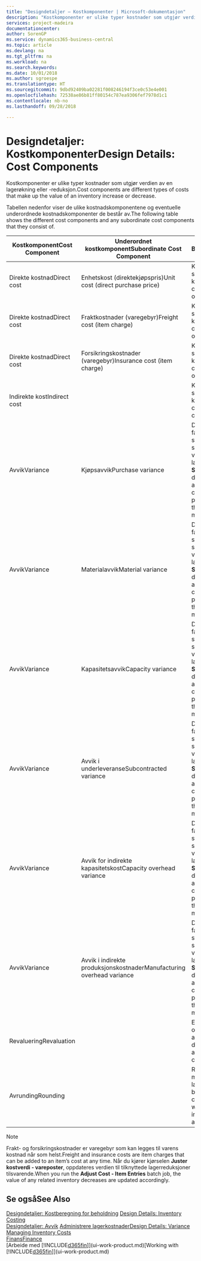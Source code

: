 ```yaml
---
title: "Designdetaljer – Kostkomponenter | Microsoft-dokumentasjon"
description: "Kostkomponenter er ulike typer kostnader som utgjør verdien av en lagerøkning eller -reduksjon."
services: project-madeira
documentationcenter: 
author: SorenGP
ms.service: dynamics365-business-central
ms.topic: article
ms.devlang: na
ms.tgt_pltfrm: na
ms.workload: na
ms.search.keywords: 
ms.date: 10/01/2018
ms.author: sgroespe
ms.translationtype: HT
ms.sourcegitcommit: 9dbd92409ba02281f008246194f3ce0c53e4e001
ms.openlocfilehash: 72538ae86b81ff80154c787ea9306fef7978d1c1
ms.contentlocale: nb-no
ms.lasthandoff: 09/28/2018

---
```

# <a name="design-details-cost-components"></a><span data-ttu-id="7b433-103">Designdetaljer: Kostkomponenter</span><span class="sxs-lookup"><span data-stu-id="7b433-103">Design Details: Cost Components</span></span>
<span data-ttu-id="7b433-104">Kostkomponenter er ulike typer kostnader som utgjør verdien av en lagerøkning eller -reduksjon.</span><span class="sxs-lookup"><span data-stu-id="7b433-104">Cost components are different types of costs that make up the value of an inventory increase or decrease.</span></span>  

 <span data-ttu-id="7b433-105">Tabellen nedenfor viser de ulike kostnadskomponentene og eventuelle underordnede kostnadskomponenter de består av.</span><span class="sxs-lookup"><span data-stu-id="7b433-105">The following table shows the different cost components and any subordinate cost components that they consist of.</span></span>  

|<span data-ttu-id="7b433-106">Kostkomponent</span><span class="sxs-lookup"><span data-stu-id="7b433-106">Cost Component</span></span>|<span data-ttu-id="7b433-107">Underordnet kostkomponent</span><span class="sxs-lookup"><span data-stu-id="7b433-107">Subordinate Cost Component</span></span>|<span data-ttu-id="7b433-108">Beskrivelse</span><span class="sxs-lookup"><span data-stu-id="7b433-108">Description</span></span>|  
|--------------------|--------------------------------|---------------------------------------|  
|<span data-ttu-id="7b433-109">Direkte kostnad</span><span class="sxs-lookup"><span data-stu-id="7b433-109">Direct cost</span></span>|<span data-ttu-id="7b433-110">Enhetskost (direktekjøpspris)</span><span class="sxs-lookup"><span data-stu-id="7b433-110">Unit cost (direct purchase price)</span></span>|<span data-ttu-id="7b433-111">Kostnader som kan spores til et kostobjekt.</span><span class="sxs-lookup"><span data-stu-id="7b433-111">Cost that can be traced to a cost object.</span></span>|  
|<span data-ttu-id="7b433-112">Direkte kostnad</span><span class="sxs-lookup"><span data-stu-id="7b433-112">Direct cost</span></span>|<span data-ttu-id="7b433-113">Fraktkostnader (varegebyr)</span><span class="sxs-lookup"><span data-stu-id="7b433-113">Freight cost (item charge)</span></span>|<span data-ttu-id="7b433-114">Kostnader som kan spores til et kostobjekt.</span><span class="sxs-lookup"><span data-stu-id="7b433-114">Cost that can be traced to a cost object.</span></span>|  
|<span data-ttu-id="7b433-115">Direkte kostnad</span><span class="sxs-lookup"><span data-stu-id="7b433-115">Direct cost</span></span>|<span data-ttu-id="7b433-116">Forsikringskostnader (varegebyr)</span><span class="sxs-lookup"><span data-stu-id="7b433-116">Insurance cost (item charge)</span></span>|<span data-ttu-id="7b433-117">Kostnader som kan spores til et kostobjekt.</span><span class="sxs-lookup"><span data-stu-id="7b433-117">Cost that can be traced to a cost object.</span></span>|  
|<span data-ttu-id="7b433-118">Indirekte kost</span><span class="sxs-lookup"><span data-stu-id="7b433-118">Indirect cost</span></span>||<span data-ttu-id="7b433-119">Kostnad som ikke kan spores til et kostobjekt.</span><span class="sxs-lookup"><span data-stu-id="7b433-119">Cost that cannot be traced to a cost object.</span></span>|  
|<span data-ttu-id="7b433-120">Avvik</span><span class="sxs-lookup"><span data-stu-id="7b433-120">Variance</span></span>|<span data-ttu-id="7b433-121">Kjøpsavvik</span><span class="sxs-lookup"><span data-stu-id="7b433-121">Purchase variance</span></span>|<span data-ttu-id="7b433-122">Differansen mellom faktiske kostnader og standardkostnader, som bare bokføres for varer som bruker lagermetoden **Standard**.</span><span class="sxs-lookup"><span data-stu-id="7b433-122">The difference between actual and standard costs, which is only posted for items using the **Standard** costing method.</span></span>|  
|<span data-ttu-id="7b433-123">Avvik</span><span class="sxs-lookup"><span data-stu-id="7b433-123">Variance</span></span>|<span data-ttu-id="7b433-124">Materialavvik</span><span class="sxs-lookup"><span data-stu-id="7b433-124">Material variance</span></span>|<span data-ttu-id="7b433-125">Differansen mellom faktiske kostnader og standardkostnader, som bare bokføres for varer som bruker lagermetoden **Standard**.</span><span class="sxs-lookup"><span data-stu-id="7b433-125">The difference between actual and standard costs, which is only posted for items using the **Standard** costing method.</span></span>|  
|<span data-ttu-id="7b433-126">Avvik</span><span class="sxs-lookup"><span data-stu-id="7b433-126">Variance</span></span>|<span data-ttu-id="7b433-127">Kapasitetsavvik</span><span class="sxs-lookup"><span data-stu-id="7b433-127">Capacity variance</span></span>|<span data-ttu-id="7b433-128">Differansen mellom faktiske kostnader og standardkostnader, som bare bokføres for varer som bruker lagermetoden **Standard**.</span><span class="sxs-lookup"><span data-stu-id="7b433-128">The difference between actual and standard costs, which is only posted for items using the **Standard** costing method.</span></span>|  
|<span data-ttu-id="7b433-129">Avvik</span><span class="sxs-lookup"><span data-stu-id="7b433-129">Variance</span></span>|<span data-ttu-id="7b433-130">Avvik i underleveranse</span><span class="sxs-lookup"><span data-stu-id="7b433-130">Subcontracted variance</span></span>|<span data-ttu-id="7b433-131">Differansen mellom faktiske kostnader og standardkostnader, som bare bokføres for varer som bruker lagermetoden **Standard**.</span><span class="sxs-lookup"><span data-stu-id="7b433-131">The difference between actual and standard costs, which is only posted for items using the **Standard** costing method.</span></span>|  
|<span data-ttu-id="7b433-132">Avvik</span><span class="sxs-lookup"><span data-stu-id="7b433-132">Variance</span></span>|<span data-ttu-id="7b433-133">Avvik for indirekte kapasitetskost</span><span class="sxs-lookup"><span data-stu-id="7b433-133">Capacity overhead variance</span></span>|<span data-ttu-id="7b433-134">Differansen mellom faktiske kostnader og standardkostnader, som bare bokføres for varer som bruker lagermetoden **Standard**.</span><span class="sxs-lookup"><span data-stu-id="7b433-134">The difference between actual and standard costs, which is only posted for items using the **Standard** costing method.</span></span>|  
|<span data-ttu-id="7b433-135">Avvik</span><span class="sxs-lookup"><span data-stu-id="7b433-135">Variance</span></span>|<span data-ttu-id="7b433-136">Avvik i indirekte produksjonskostnader</span><span class="sxs-lookup"><span data-stu-id="7b433-136">Manufacturing overhead variance</span></span>|<span data-ttu-id="7b433-137">Differansen mellom faktiske kostnader og standardkostnader, som bare bokføres for varer som bruker lagermetoden **Standard**.</span><span class="sxs-lookup"><span data-stu-id="7b433-137">The difference between actual and standard costs, which is only posted for items using the **Standard** costing method.</span></span>|  
|<span data-ttu-id="7b433-138">Revaluering</span><span class="sxs-lookup"><span data-stu-id="7b433-138">Revaluation</span></span>||<span data-ttu-id="7b433-139">En nedskrivning eller oppskrivning av den aktuelle lagerverdien.</span><span class="sxs-lookup"><span data-stu-id="7b433-139">A depreciation or appreciation of the current inventory value.</span></span>|  
|<span data-ttu-id="7b433-140">Avrunding</span><span class="sxs-lookup"><span data-stu-id="7b433-140">Rounding</span></span>||<span data-ttu-id="7b433-141">Rest som skyldes måten verdsetting av lagerreduksjoner beregnes på.</span><span class="sxs-lookup"><span data-stu-id="7b433-141">Residuals caused by the way in which valuation of inventory decreases are calculated.</span></span>|  

> [!NOTE]  
>  <span data-ttu-id="7b433-142">Frakt- og forsikringskostnader er varegebyr som kan legges til varens kostnad når som helst.</span><span class="sxs-lookup"><span data-stu-id="7b433-142">Freight and insurance costs are item charges that can be added to an item’s cost at any time.</span></span> <span data-ttu-id="7b433-143">Når du kjører kjørselen **Juster kostverdi - vareposter**, oppdateres verdien til tilknyttede lagerreduksjoner tilsvarende.</span><span class="sxs-lookup"><span data-stu-id="7b433-143">When you run the **Adjust Cost - Item Entries** batch job, the value of any related inventory decreases are updated accordingly.</span></span>  

## <a name="see-also"></a><span data-ttu-id="7b433-144">Se også</span><span class="sxs-lookup"><span data-stu-id="7b433-144">See Also</span></span>  
 <span data-ttu-id="7b433-145">[Designdetaljer: Kostberegning for beholdning](design-details-inventory-costing.md) </span><span class="sxs-lookup"><span data-stu-id="7b433-145">[Design Details: Inventory Costing](design-details-inventory-costing.md) </span></span>  
 <span data-ttu-id="7b433-146">[Designdetaljer: Avvik](design-details-variance.md) [Administrere lagerkostnader](finance-manage-inventory-costs.md)</span><span class="sxs-lookup"><span data-stu-id="7b433-146">[Design Details: Variance](design-details-variance.md) [Managing Inventory Costs](finance-manage-inventory-costs.md)</span></span>  
 [<span data-ttu-id="7b433-147">Finans</span><span class="sxs-lookup"><span data-stu-id="7b433-147">Finance</span></span>](finance.md)  
 <span data-ttu-id="7b433-148">[Arbeide med [!INCLUDE[d365fin](includes/d365fin_md.md)]](ui-work-product.md)</span><span class="sxs-lookup"><span data-stu-id="7b433-148">[Working with [!INCLUDE[d365fin](includes/d365fin_md.md)]](ui-work-product.md)</span></span>  

